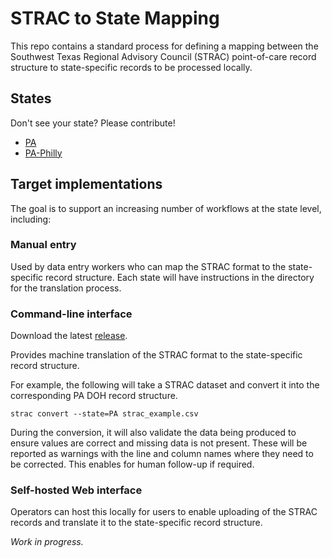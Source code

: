 # STRAC to State Mapping

This repo contains a standard process for defining a mapping between the Southwest Texas Regional Advisory Council (STRAC) point-of-care record structure to state-specific records to be processed locally.

## States

Don't see your state? Please contribute!

- [PA](./states/pa)
- [PA-Philly](./states/pa-philly)

## Target implementations

The goal is to support an increasing number of workflows at the state level, including:

### Manual entry

Used by data entry workers who can map the STRAC format to the state-specific record structure. Each state will have instructions in the directory for the translation process.

### Command-line interface

Download the latest [release](https://github.com/chop-dbhi/strac/releases).

Provides machine translation of the STRAC format to the state-specific record structure.

For example, the following will take a STRAC dataset and convert it into the corresponding PA DOH record structure.

```
strac convert --state=PA strac_example.csv
```

During the conversion, it will also validate the data being produced to ensure values are correct and missing data is not present. These will be reported as warnings with the line and column names where they need to be corrected. This enables for human follow-up if required.

### Self-hosted Web interface

Operators can host this locally for users to enable uploading of the STRAC records and translate it to the state-specific record structure.

*Work in progress.*
